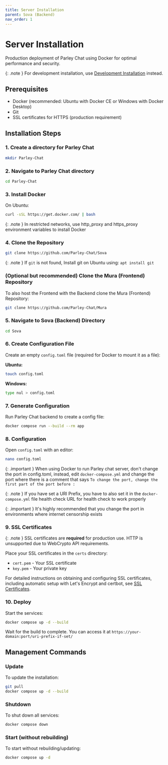 ```yaml
---
title: Server Installation
parent: Sova (Backend)
nav_order: 1
---
```


# Server Installation

Production deployment of Parley Chat using Docker for optimal performance and security.

{: .note }
For development installation, use [Development Installation](development-installation.md) instead.

## Prerequisites

- Docker (recommended: Ubuntu with Docker CE or Windows with Docker Desktop)
- Git
- SSL certificates for HTTPS (production requirement)

## Installation Steps

### 1. Create a directory for Parley Chat

```sh
mkdir Parley-Chat
```

### 2. Navigate to Parley Chat directory

```sh
cd Parley-Chat
```

### 3. Install Docker

On Ubuntu:

```sh
curl -sSL https://get.docker.com/ | bash
```

{: .note }
In restricted networks, use http_proxy and https_proxy environment variables to install Docker

### 4. Clone the Repository

```sh
git clone https://github.com/Parley-Chat/Sova
```

{: .note }
If `git` is not found, Install git on Ubuntu using: `apt install git`

### (Optional but recommended) Clone the Mura (Frontend) Repository

To also host the Frontend with the Backend clone the Mura (Frontend) Repository:

```sh
git clone https://github.com/Parley-Chat/Mura
```

### 5. Navigate to Sova (Backend) Directory

```sh
cd Sova
```

### 6. Create Configuration File

Create an empty `config.toml` file (required for Docker to mount it as a file):

**Ubuntu:**
```sh
touch config.toml
```

**Windows:**
```sh
type nul > config.toml
```

### 7. Generate Configuration

Run Parley Chat backend to create a config file:

```sh
docker compose run --build --rm app
```

### 8. Configuration

Open `config.toml` with an editor:

```sh
nano config.toml
```

{: .important }
When using Docker to run Parley chat server, don't change the port in config.toml, instead, edit `docker-compose.yml` and change the port where there is a comment that says `To change the port, change the first part of the port before :`

{: .note }
If you have set a URI Prefix, you have to also set it in the `docker-compose.yml` file health check URL for health check to work properly

{: .important }
It's highly recommended that you change the port in environments where internet censorship exists

### 9. SSL Certificates

{: .note }
SSL certificates are **required** for production use. HTTP is unsupported due to WebCrypto API requirements.

Place your SSL certificates in the `certs` directory:
- `cert.pem` - Your SSL certificate
- `key.pem` - Your private key

For detailed instructions on obtaining and configuring SSL certificates, including automatic setup with Let's Encrypt and certbot, see [SSL Certificates](ssl-certificates.md).

### 10. Deploy

Start the services:

```sh
docker compose up -d --build
```

Wait for the build to complete. You can access it at `https://your-domain:port/uri-prefix-if-set/`

## Management Commands

### Update
To update the installation:
```sh
git pull
docker compose up -d --build
```

### Shutdown
To shut down all services:
```sh
docker compose down
```

### Start (without rebuilding)
To start without rebuilding/updating:
```sh
docker compose up -d
```